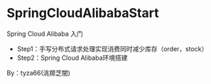 # SpringCloudAlibabaStart
Spring Cloud Alibaba 入门  

- Step1：手写分布式请求处理实现消费同时减少库存（order，stock）
- Step2：Spring Cloud Alibaba环境搭建

By：tyza66(洮羱芝闇)